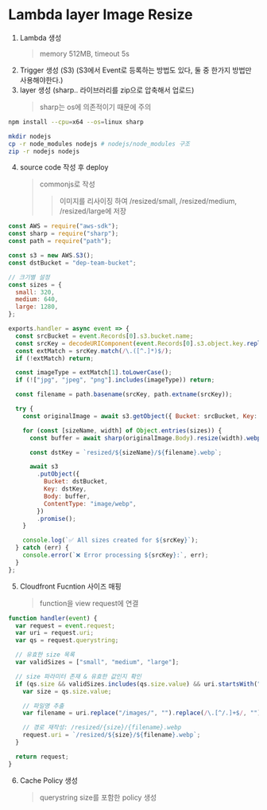 # Lambda layer Image Resize

1. Lambda 생성
   > memory 512MB, timeout 5s
2. Trigger 생성 (S3) (S3에서 Event로 등록하는 방법도 있다, 둘 중 한가지 방법만 사용해야한다.)
3. layer 생성 (sharp.. 라이브러리를 zip으로 압축해서 업로드)
   > sharp는 os에 의존적이기 때문에 주의

```sh
npm install --cpu=x64 --os=linux sharp

mkdir nodejs
cp -r node_modules nodejs # nodejs/node_modules 구조
zip -r nodejs nodejs
```

4. source code 작성 후 deploy
   > commonjs로 작성
   >
   > > 이미지를 리사이징 하여 /resized/small, /resized/medium, /resized/large에 저장

```js
const AWS = require("aws-sdk");
const sharp = require("sharp");
const path = require("path");

const s3 = new AWS.S3();
const dstBucket = "dep-team-bucket";

// 크기별 설정
const sizes = {
  small: 320,
  medium: 640,
  large: 1280,
};

exports.handler = async event => {
  const srcBucket = event.Records[0].s3.bucket.name;
  const srcKey = decodeURIComponent(event.Records[0].s3.object.key.replace(/\+/g, " "));
  const extMatch = srcKey.match(/\.([^.]*)$/);
  if (!extMatch) return;

  const imageType = extMatch[1].toLowerCase();
  if (!["jpg", "jpeg", "png"].includes(imageType)) return;

  const filename = path.basename(srcKey, path.extname(srcKey));

  try {
    const originalImage = await s3.getObject({ Bucket: srcBucket, Key: srcKey }).promise();

    for (const [sizeName, width] of Object.entries(sizes)) {
      const buffer = await sharp(originalImage.Body).resize(width).webp().toBuffer();

      const dstKey = `resized/${sizeName}/${filename}.webp`;

      await s3
        .putObject({
          Bucket: dstBucket,
          Key: dstKey,
          Body: buffer,
          ContentType: "image/webp",
        })
        .promise();
    }

    console.log(`✅ All sizes created for ${srcKey}`);
  } catch (err) {
    console.error(`❌ Error processing ${srcKey}:`, err);
  }
};
```

5. Cloudfront Fucntion 사이즈 매핑
   > function을 view request에 연결

```js
function handler(event) {
  var request = event.request;
  var uri = request.uri;
  var qs = request.querystring;

  // 유효한 size 목록
  var validSizes = ["small", "medium", "large"];

  // size 파라미터 존재 & 유효한 값인지 확인
  if (qs.size && validSizes.includes(qs.size.value) && uri.startsWith("/images/")) {
    var size = qs.size.value;

    // 파일명 추출
    var filename = uri.replace("/images/", "").replace(/\.[^/.]+$/, "");

    // 경로 재작성: /resized/{size}/{filename}.webp
    request.uri = `/resized/${size}/${filename}.webp`;
  }

  return request;
}
```

6. Cache Policy 생성
   > querystring size를 포함한 policy 생성
